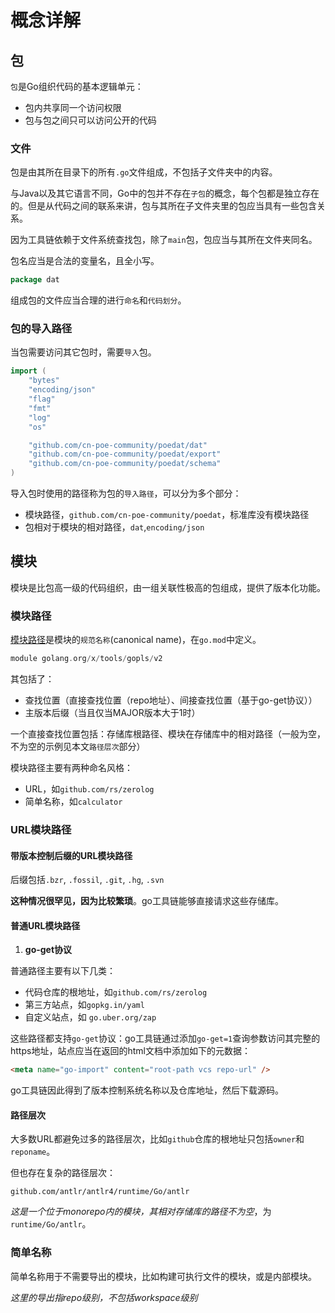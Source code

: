 # 概念详解

## 包

`包`是Go组织代码的基本逻辑单元：

- 包内共享同一个访问权限
- 包与包之间只可以访问公开的代码

### 文件

包是由其所在目录下的所有`.go`文件组成，不包括子文件夹中的内容。

与Java以及其它语言不同，Go中的包并不存在`子包`的概念，每个包都是独立存在的。但是从代码之间的联系来讲，包与其所在子文件夹里的包应当具有一些包含关系。

因为工具链依赖于文件系统查找包，除了`main`包，包应当与其所在文件夹同名。

包名应当是合法的变量名，且全小写。

```go
package dat
```

组成包的文件应当合理的进行`命名`和`代码划分`。

### 包的导入路径

当包需要访问其它包时，需要`导入`包。

```go
import (
	"bytes"
	"encoding/json"
	"flag"
	"fmt"
	"log"
	"os"

	"github.com/cn-poe-community/poedat/dat"
	"github.com/cn-poe-community/poedat/export"
	"github.com/cn-poe-community/poedat/schema"
)
```

导入包时使用的路径称为包的`导入路径`，可以分为多个部分：

- 模块路径，`github.com/cn-poe-community/poedat`，标准库没有模块路径
- 包相对于模块的相对路径，`dat`,`encoding/json`

## 模块

模块是比包高一级的代码组织，由一组关联性极高的包组成，提供了版本化功能。

### 模块路径

[模块路径](https://go.dev/ref/mod#module-path)是模块的`规范名称`(canonical name)，在`go.mod`中定义。

```go
module golang.org/x/tools/gopls/v2
```

其包括了：

- 查找位置（直接查找位置（repo地址）、间接查找位置（基于go-get协议））
- 主版本后缀（当且仅当MAJOR版本大于1时）

一个直接查找位置包括：存储库根路径、模块在存储库中的相对路径（一般为空，不为空的示例见本文`路径层次`部分）

模块路径主要有两种命名风格：

- URL，如`github.com/rs/zerolog`
- 简单名称，如`calculator`

### URL模块路径

#### 带版本控制后缀的URL模块路径

后缀包括`.bzr`, `.fossil`, `.git`, `.hg`, `.svn`

**这种情况很罕见，因为比较繁琐**。go工具链能够直接请求这些存储库。

#### 普通URL模块路径

1. **go-get协议**

普通路径主要有以下几类：

- 代码仓库的根地址，如`github.com/rs/zerolog`
- 第三方站点，如`gopkg.in/yaml`
- 自定义站点，如 `go.uber.org/zap`

这些路径都支持`go-get`协议：go工具链通过添加`go-get=1`查询参数访问其完整的https地址，站点应当在返回的html文档中添加如下的元数据：

```html
<meta name="go-import" content="root-path vcs repo-url" />
```

go工具链因此得到了版本控制系统名称以及仓库地址，然后下载源码。

#### 路径层次

大多数URL都避免过多的路径层次，比如`github`仓库的根地址只包括`owner`和`reponame`。

但也存在复杂的路径层次：

```
github.com/antlr/antlr4/runtime/Go/antlr
```

_这是一个位于monorepo内的模块，其相对存储库的路径不为空_，为`runtime/Go/antlr`。

### 简单名称

简单名称用于不需要导出的模块，比如构建可执行文件的模块，或是内部模块。

_这里的导出指repo级别，不包括workspace级别_

